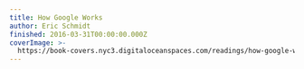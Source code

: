 ```yaml
---
title: How Google Works
author: Eric Schmidt
finished: 2016-03-31T00:00:00.000Z
coverImage: >-
  https://book-covers.nyc3.digitaloceanspaces.com/readings/how-google-works-01.jpg
---
```

